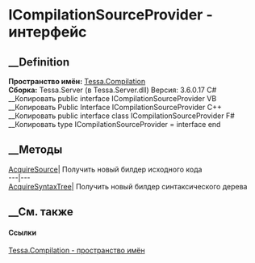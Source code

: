 # ICompilationSourceProvider - интерфейс
##  __Definition
 **Пространство имён:** [Tessa.Compilation](N_Tessa_Compilation.htm)  
 **Сборка:** Tessa.Server (в Tessa.Server.dll) Версия: 3.6.0.17
C# __Копировать
     public interface ICompilationSourceProvider
VB __Копировать
     Public Interface ICompilationSourceProvider
C++ __Копировать
     public interface class ICompilationSourceProvider
F# __Копировать
     type ICompilationSourceProvider = interface end
##  __Методы
[AcquireSource](M_Tessa_Compilation_ICompilationSourceProvider_AcquireSource.htm)|
Получить новый билдер исходного кода  
---|---  
[AcquireSyntaxTree](M_Tessa_Compilation_ICompilationSourceProvider_AcquireSyntaxTree.htm)|
Получить новый билдер синтаксического дерева  
## __См. также
#### Ссылки
[Tessa.Compilation - пространство имён](N_Tessa_Compilation.htm)
